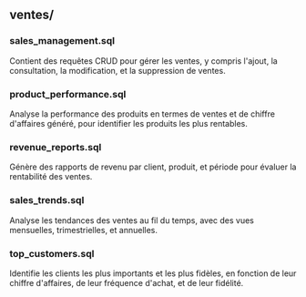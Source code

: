 ## ventes/

### sales_management.sql
Contient des requêtes CRUD pour gérer les ventes, y compris l'ajout, la consultation, la modification, et la suppression de ventes.

### product_performance.sql
Analyse la performance des produits en termes de ventes et de chiffre d'affaires généré, pour identifier les produits les plus rentables.

### revenue_reports.sql
Génère des rapports de revenu par client, produit, et période pour évaluer la rentabilité des ventes.

### sales_trends.sql
Analyse les tendances des ventes au fil du temps, avec des vues mensuelles, trimestrielles, et annuelles.

### top_customers.sql
Identifie les clients les plus importants et les plus fidèles, en fonction de leur chiffre d'affaires, de leur fréquence d'achat, et de leur fidélité.
